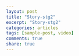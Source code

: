 ```yaml
---
layout: post
title: "Story-stg2"
excerpt: "Story-stg2"
categories: articles
tags: [sample-post, video]
comments: true
share: true
---
```

<br>
<div class="apester-media" data-media-id="5cdd2515eb42e91d108ad618" height="604"></div><script async src="https://static.stg.apester.com/js/sdk/latest/apester-sdk.js"></script>
<br>
